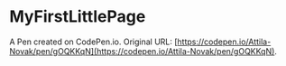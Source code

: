 # MyFirstLittlePage

A Pen created on CodePen.io. Original URL: [https://codepen.io/Attila-Novak/pen/gOQKKqN](https://codepen.io/Attila-Novak/pen/gOQKKqN).

